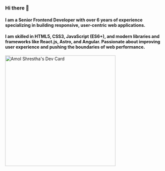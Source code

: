 ### Hi there 👋

#### I am a Senior Frontend Developer with over 6 years of experience specializing in building responsive, user-centric web applications. 
#### I am skilled in HTML5, CSS3, JavaScript (ES6+), and modern libraries and frameworks like React.js, Astro, and Angular. Passionate about improving user experience and pushing the boundaries of web performance.

<!--
**AmolShrestha/AmolShrestha** is a ✨ _special_ ✨ repository because its `README.md` (this file) appears on your GitHub profile.

Here are some ideas to get you started:

- 🔭 I’m currently working on ...
- 🌱 I’m currently learning ...
- 👯 I’m looking to collaborate on ...
- 🤔 I’m looking for help with ...
- 💬 Ask me about ...
- 📫 How to reach me: ...
- 😄 Pronouns: ...
- ⚡ Fun fact: ...
-->
<a href="https://app.daily.dev/amolshrestha55"><img src="https://api.daily.dev/devcards/v2/suX7YkibVNpwal6QOQmIq.png?type=default&r=uht" width="356" alt="Amol Shrestha's Dev Card"/></a>
